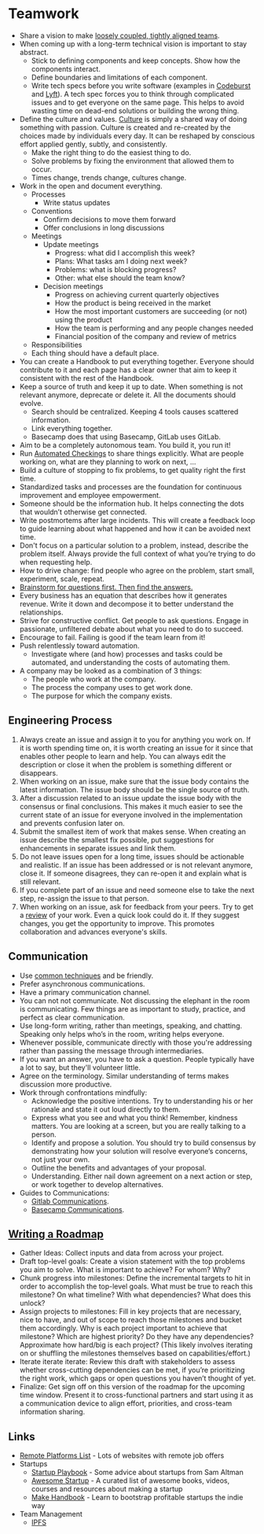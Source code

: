 # Teamwork

* Share a vision to make [loosely coupled, tightly aligned teams](https://labs.spotify.com/2014/03/27/spotify-engineering-culture-part-1/).
* When coming up with a long-term technical vision is important to stay abstract.
  * Stick to defining components and keep concepts. Show how the components interact.
  * Define boundaries and limitations of each component.
  * Write tech specs before you write software \(examples in [Codeburst](https://codeburst.io/on-writing-tech-specs-6404c9791159) and [Lyft](https://eng.lyft.com/awesome-tech-specs-86eea8e45bb9)\). A tech spec forces you to think through complicated issues and to get everyone on the same page. This helps to avoid wasting time on dead-end solutions or building the wrong thing.
* Define the culture and values. [Culture](https://github.com/bjeanes/culture/blob/master/culture_and_ethos.md) is simply a shared way of doing something with passion. Culture is created and re-created by the choices made by individuals every day. It can be reshaped by conscious effort applied gently, subtly, and consistently.
  * Make the right thing to do the easiest thing to do.
  * Solve problems by fixing the environment that allowed them to occur.
  * Times change, trends change, cultures change.
* Work in the open and document everything.
  * Processes
    * Write status updates
  * Conventions
    * Confirm decisions to move them forward
    * Offer conclusions in long discussions
  * Meetings
    * Update meetings
      * Progress: what did I accomplish this week?
      * Plans: What tasks am I doing next week?
      * Problems: what is blocking progress?
      * Other: what else should the team know?
    * Decision meetings
      * Progress on achieving current quarterly objectives
      * How the product is being received in the market
      * How the most important customers are succeeding (or not) using the product
      * How the team is performing and any people changes needed
      * Financial position of the company and review of metrics
  * Responsibilities
  * Each thing should have a default place.
* You can create a Handbook to put everything together. Everyone should contribute to it and each page has a clear owner that aim to keep it consistent with the rest of the Handbook.
* Keep a source of truth and keep it up to date. When something is not relevant anymore, deprecate or delete it. All the documents should evolve.
  * Search should be centralized. Keeping 4 tools causes scattered information.
  * Link everything together.
  * Basecamp does that using Basecamp, GitLab uses GitLab.
* Aim to be a completely autonomous team. You build it, you run it!
* Run [Automated Checkings](https://basecamp.com/features/checkins) to share things explicitly. What are people working on, what are they planning to work on next, ...
* Build a culture of stopping to fix problems, to get quality right the first time.
* Standardized tasks and processes are the foundation for continuous improvement and employee empowerment.
* Someone should be the information hub. It helps connecting the dots that wouldn’t otherwise get connected.
* Write postmortems after large incidents. This will create a feedback loop to guide learning about what happened and how it can be avoided next time.
* Don't focus on a particular solution to a problem, instead, describe the problem itself. Always provide the full context of what you’re trying to do when requesting help.
* How to drive change: find people who agree on the problem, start small, experiment, scale, repeat.
* [Brainstorm for questions first. Then find the answers.](https://getpocket.com/explore/item/better-brainstorming)
* Every business has an equation that describes how it generates revenue. Write it down and decompose it to better understand the relationships.
* Strive for constructive conflict. Get people to ask questions. Engage in passionate, unfiltered debate about what you need to do to succeed.
* Encourage to fail. Failing is good if the team learn from it!
* Push relentlessly toward automation.
  * Investigate where \(and how\) processes and tasks could be automated, and understanding the costs of automating them.
* A company may be looked as a combination of 3 things:
  * The people who work at the company.
  * The process the company uses to get work done.
  * The purpose for which the company exists.

## Engineering Process

1. Always create an issue and assign it to you for anything you work on. If it is worth spending time on, it is worth creating an issue for it since that enables other people to learn and help. You can always edit the description or close it when the problem is something different or disappears.
2. When working on an issue, make sure that the issue body contains the latest information. The issue body should be the single source of truth.
3. After a discussion related to an issue update the issue body with the consensus or final conclusions. This makes it much easier to see the current state of an issue for everyone involved in the implementation and prevents confusion later on.
4. Submit the smallest item of work that makes sense. When creating an issue describe the smallest fix possible, put suggestions for enhancements in separate issues and link them.
5. Do not leave issues open for a long time, issues should be actionable and realistic. If an issue has been addressed or is not relevant anymore, close it. If someone disagrees, they can re-open it and explain what is still relevant.
6. If you complete part of an issue and need someone else to take the next step, re-assign the issue to that person.
7. When working on an issue, ask for feedback from your peers. Try to get a [review](https://github.com/thoughtbot/guides/tree/master/code-review) of your work. Even a quick look could do it. If they suggest changes, you get the opportunity to improve. This promotes collaboration and advances everyone's skills.

## Communication

* Use [common techniques](https://github.com/davidgasquez/handbook/blob/master/content/communications.md) and be friendly.
* Prefer asynchronous communications.
* Have a primary communication channel.
* You can not not communicate. Not discussing the elephant in the room is communicating. Few things are as important to study, practice, and perfect as clear communication.
* Use long-form writing, rather than meetings, speaking, and chatting. Speaking only helps who’s in the room, writing helps everyone.
* Whenever possible, communicate directly with those you're addressing rather than passing the message through intermediaries.
* If you want an answer, you have to ask a question. People typically have a lot to say, but they'll volunteer little.
* Agree on the terminology. Similar understanding of terms makes discussion more productive.
* Work through confrontations mindfully:
  * Acknowledge the positive intentions. Try to understanding his or her rationale and state it out loud directly to them.
  * Express what you see and what you think! Remember, kindness matters. You are looking at a screen, but you are really talking to a person.
  * Identify and propose a solution. You should try to build consensus by demonstrating how your solution will resolve everyone’s concerns, not just your own.
  * Outline the benefits and advantages of your proposal.
  * Understanding. Either nail down agreement on a next action or step, or work together to develop alternatives.
* Guides to Communications:
  * [Gitlab Communications](https://about.gitlab.com/handbook/communication/).
  * [Basecamp Communications](https://basecamp.com/guides/how-we-communicate).

## [Writing a Roadmap](https://github.com/ipfs/team-mgmt/blob/master/ROADMAP_HOW_TO.md)

* Gather Ideas: Collect inputs and data from across your project.
* Draft top-level goals: Create a vision statement with the top problems you aim to solve. What is important to achieve? For whom? Why?
* Chunk progress into milestones: Define the incremental targets to hit in order to accomplish the top-level goals. What must be true to reach this milestone? On what timeline? With what dependencies? What does this unlock?
* Assign projects to milestones: Fill in key projects that are necessary, nice to have, and out of scope to reach those milestones and bucket them accordingly. Why is each project important to achieve that milestone? Which are highest priority? Do they have any dependencies? Approximate how hard/big is each project? (This likely involves iterating on or shuffling the milestones themselves based on capabilities/effort.)
* Iterate iterate iterate: Review this draft with stakeholders to assess whether cross-cutting dependencies can be met, if you’re prioritizing the right work, which gaps or open questions you haven’t thought of yet.
* Finalize: Get sign off on this version of the roadmap for the upcoming time window. Present it to cross-functional partners and start using it as a communication device to align effort, priorities, and cross-team information sharing.

## Links

* [Remote Platforms List](https://docs.google.com/spreadsheets/d/1JfNAbUX_lN9K3MCNHO15GJtJ5qpk7H9Cl3xTBwv2FR8/htmlview) - Lots of websites with remote job offers
* Startups
  * [Startup Playbook](https://playbook.samaltman.com/) - Some advice about startups from Sam Altman
  * [Awesome Startup](https://github.com/KrishMunot/awesome-startup) - A curated list of awesome books, videos, courses and resources about making a startup
  * [Make Handbook](https://makebook.io/) - Learn to bootstrap profitable startups the indie way
* Team Management
  * [IPFS](https://github.com/ipfs/team-mgmt)
